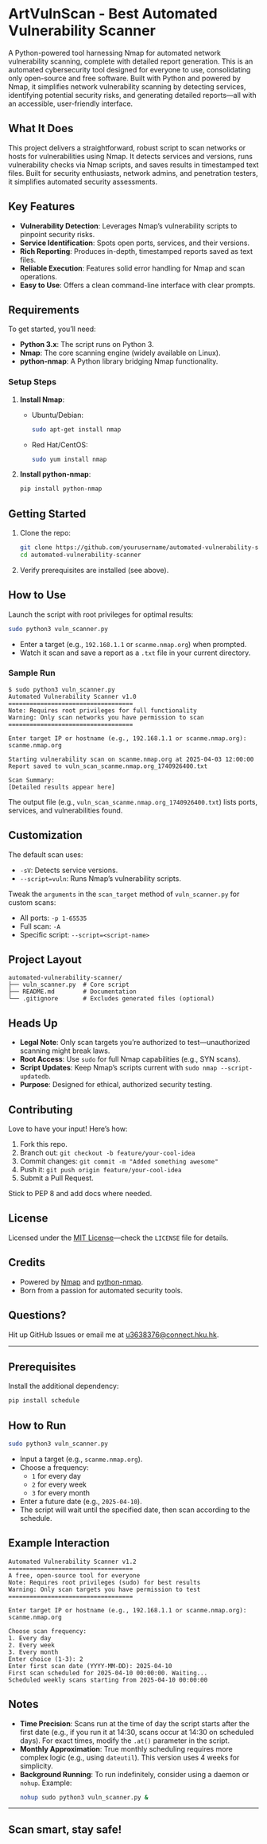 # ArtVulnScan - Best Automated Vulnerability Scanner


A Python-powered tool harnessing Nmap for automated network vulnerability scanning, complete with detailed report generation.
This is an automated cybersecurity tool designed for everyone to use, consolidating only open-source and free software. Built with Python and powered by Nmap, it simplifies network vulnerability scanning by detecting services, identifying potential security risks, and generating detailed reports—all with an accessible, user-friendly interface.

## What It Does

This project delivers a straightforward, robust script to scan networks or hosts for vulnerabilities using Nmap. It detects services and versions, runs vulnerability checks via Nmap scripts, and saves results in timestamped text files. Built for security enthusiasts, network admins, and penetration testers, it simplifies automated security assessments.

## Key Features

- **Vulnerability Detection**: Leverages Nmap’s vulnerability scripts to pinpoint security risks.
- **Service Identification**: Spots open ports, services, and their versions.
- **Rich Reporting**: Produces in-depth, timestamped reports saved as text files.
- **Reliable Execution**: Features solid error handling for Nmap and scan operations.
- **Easy to Use**: Offers a clean command-line interface with clear prompts.

## Requirements

To get started, you’ll need:

- **Python 3.x**: The script runs on Python 3.
- **Nmap**: The core scanning engine (widely available on Linux).
- **python-nmap**: A Python library bridging Nmap functionality.

### Setup Steps

1. **Install Nmap**:
   - Ubuntu/Debian:
     ```bash
     sudo apt-get install nmap
     ```
   - Red Hat/CentOS:
     ```bash
     sudo yum install nmap
     ```

2. **Install python-nmap**:
   ```bash
   pip install python-nmap
   ```

## Getting Started

1. Clone the repo:
   ```bash
   git clone https://github.com/yourusername/automated-vulnerability-scanner.git
   cd automated-vulnerability-scanner
   ```

2. Verify prerequisites are installed (see above).

## How to Use

Launch the script with root privileges for optimal results:

```bash
sudo python3 vuln_scanner.py
```

- Enter a target (e.g., `192.168.1.1` or `scanme.nmap.org`) when prompted.
- Watch it scan and save a report as a `.txt` file in your current directory.

### Sample Run
```
$ sudo python3 vuln_scanner.py
Automated Vulnerability Scanner v1.0
===================================
Note: Requires root privileges for full functionality
Warning: Only scan networks you have permission to scan
===================================

Enter target IP or hostname (e.g., 192.168.1.1 or scanme.nmap.org): scanme.nmap.org

Starting vulnerability scan on scanme.nmap.org at 2025-04-03 12:00:00
Report saved to vuln_scan_scanme.nmap.org_1740926400.txt

Scan Summary:
[Detailed results appear here]
```

The output file (e.g., `vuln_scan_scanme.nmap.org_1740926400.txt`) lists ports, services, and vulnerabilities found.

## Customization

The default scan uses:
- `-sV`: Detects service versions.
- `--script=vuln`: Runs Nmap’s vulnerability scripts.

Tweak the `arguments` in the `scan_target` method of `vuln_scanner.py` for custom scans:
- All ports: `-p 1-65535`
- Full scan: `-A`
- Specific script: `--script=<script-name>`

## Project Layout

```
automated-vulnerability-scanner/
├── vuln_scanner.py  # Core script
├── README.md        # Documentation
└── .gitignore       # Excludes generated files (optional)
```

## Heads Up

- **Legal Note**: Only scan targets you’re authorized to test—unauthorized scanning might break laws.
- **Root Access**: Use `sudo` for full Nmap capabilities (e.g., SYN scans).
- **Script Updates**: Keep Nmap’s scripts current with `sudo nmap --script-updatedb`.
- **Purpose**: Designed for ethical, authorized security testing.

## Contributing

Love to have your input! Here’s how:
1. Fork this repo.
2. Branch out: `git checkout -b feature/your-cool-idea`
3. Commit changes: `git commit -m "Added something awesome"`
4. Push it: `git push origin feature/your-cool-idea`
5. Submit a Pull Request.

Stick to PEP 8 and add docs where needed.

## License

Licensed under the [MIT License](LICENSE)—check the `LICENSE` file for details.

## Credits

- Powered by [Nmap](https://nmap.org/) and [python-nmap](https://pypi.org/project/python-nmap/).
- Born from a passion for automated security tools.

## Questions?

Hit up GitHub Issues or email me at [u3638376@connect.hku.hk](mailto:u3638376@connect.hku.hk).


---

## Prerequisites

Install the additional dependency:

```bash
pip install schedule
```

## How to Run

```bash
sudo python3 vuln_scanner.py
```

- Input a target (e.g., `scanme.nmap.org`).
- Choose a frequency:
  - `1` for every day
  - `2` for every week
  - `3` for every month
- Enter a future date (e.g., `2025-04-10`).
- The script will wait until the specified date, then scan according to the schedule.

## Example Interaction

```
Automated Vulnerability Scanner v1.2
===================================
A free, open-source tool for everyone
Note: Requires root privileges (sudo) for best results
Warning: Only scan targets you have permission to test
===================================

Enter target IP or hostname (e.g., 192.168.1.1 or scanme.nmap.org): scanme.nmap.org

Choose scan frequency:
1. Every day
2. Every week
3. Every month
Enter choice (1-3): 2
Enter first scan date (YYYY-MM-DD): 2025-04-10
First scan scheduled for 2025-04-10 00:00:00. Waiting...
Scheduled weekly scans starting from 2025-04-10 00:00:00
```

## Notes

- **Time Precision**: Scans run at the time of day the script starts after the first date (e.g., if you run it at 14:30, scans occur at 14:30 on scheduled days). For exact times, modify the `.at()` parameter in the script.
- **Monthly Approximation**: True monthly scheduling requires more complex logic (e.g., using `dateutil`). This version uses 4 weeks for simplicity.
- **Background Running**: To run indefinitely, consider using a daemon or `nohup`. Example:
  ```bash
  nohup sudo python3 vuln_scanner.py &
  ```


---
Scan smart, stay safe!
---
